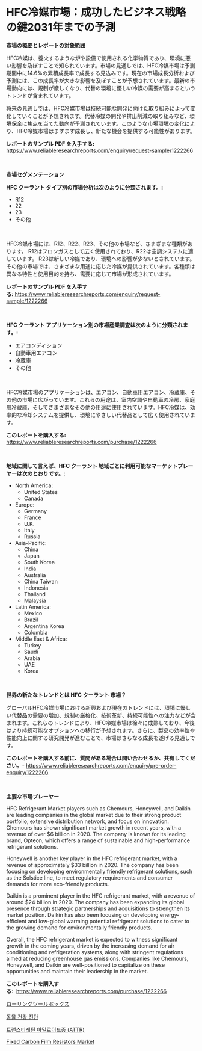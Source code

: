 <p><h1>HFC冷媒市場：成功したビジネス戦略の鍵2031年までの予測</h1></p><p><strong>市場の概要とレポートの対象範囲</strong></p>
<p><p>HFC冷媒は、養火するような炉や設備で使用される化学物質であり、環境に悪い影響を及ぼすことで知られています。市場の見通しでは、HFC冷媒市場は予測期間中に14.6%の累積成長率で成長する見込みです。現在の市場成長分析および予測には、この成長率が大きな影響を及ぼすことが予想されています。最新の市場動向には、規制が厳しくなり、代替の環境に優しい冷媒の需要が高まるというトレンドが含まれています。</p><p>将来の見通しでは、HFC冷媒市場は持続可能な開発に向けた取り組みによって変化していくことが予想されます。代替冷媒の開発や排出削減の取り組みなど、環境保全に焦点を当てた動向が予測されています。このような市場環境の変化により、HFC冷媒市場はますます成長し、新たな機会を提供する可能性があります。</p></p>
<p><strong>レポートのサンプル PDF を入手する:</strong> <a href="https://www.reliableresearchreports.com/enquiry/request-sample/1222266">https://www.reliableresearchreports.com/enquiry/request-sample/1222266</a></p>
<p>&nbsp;</p>
<p><strong>市場セグメンテーション</strong></p>
<p><strong>HFC クーラント タイプ別の市場分析は次のように分類されます。:</strong></p>
<p><ul><li>R12</li><li>22</li><li>23</li><li>その他</li></ul></p>
<p>&nbsp;</p>
<p><p>HFC冷媒市場には、R12、R22、R23、その他の市場など、さまざまな種類があります。 R12はフロンガスとして広く使用されており、R22は空調システムに適しています。 R23は新しい冷媒であり、環境への影響が少ないとされています。その他の市場では、さまざまな用途に応じた冷媒が提供されています。各種類は異なる特性と使用目的を持ち、需要に応じて市場が形成されています。</p></p>
<p><strong>レポートのサンプル PDF を入手する:</strong>&nbsp;<a href="https://www.reliableresearchreports.com/enquiry/request-sample/1222266">https://www.reliableresearchreports.com/enquiry/request-sample/1222266</a></p>
<p>&nbsp;</p>
<p><strong> HFC クーラント アプリケーション別の市場産業調査は次のように分類されます。:</strong></p>
<p><ul><li>エアコンディション</li><li>自動車用エアコン</li><li>冷蔵庫</li><li>その他</li></ul></p>
<p>&nbsp;</p>
<p><p>HFC冷媒市場のアプリケーションは、エアコン、自動車用エアコン、冷蔵庫、その他の市場に広がっています。これらの用途は、室内空調や自動車の冷房、家庭用冷蔵庫、そしてさまざまなその他の用途に使用されています。HFC冷媒は、効率的な冷却システムを提供し、環境にやさしい代替品として広く使用されています。</p></p>
<p><strong>このレポートを購入する:</strong>&nbsp; <a href="https://www.reliableresearchreports.com/purchase/1222266">https://www.reliableresearchreports.com/purchase/1222266</a></p>
<p>&nbsp;</p>
<p><strong>地域に関して言えば、HFC クーラント 地域ごとに利用可能なマーケットプレーヤーは次のとおりです。:</strong></p>
<p><ul>
    <li>
        North America:
        <ul>
            <li>United States</li>
            <li>Canada</li>
        </ul>
    </li>
    <li>
        Europe:
        <ul>
            <li>Germany</li>
            <li>France</li>
            <li>U.K.</li>
            <li>Italy</li>
            <li>Russia</li>
        </ul>
    </li>
    <li>
        Asia-Pacific:
        <ul>
            <li>China</li>
            <li>Japan</li>
            <li>South Korea</li>
            <li>India</li>
            <li>Australia</li>
            <li>China Taiwan</li>
            <li>Indonesia</li>
            <li>Thailand</li>
            <li>Malaysia</li>
        </ul>
    </li>
    <li>
        Latin America:
        <ul>
            <li>Mexico</li>
            <li>Brazil</li>
            <li>Argentina Korea</li>
            <li>Colombia</li>
        </ul>
    </li>
    <li>
        Middle East & Africa:
        <ul>
            <li>Turkey</li>
            <li>Saudi</li>
            <li>Arabia</li>
            <li>UAE</li>
            <li>Korea</li>
        </ul>
    </li>
    </ul></p>
<p>&nbsp;</p>
<p><strong>世界の新たなトレンドとは HFC クーラント 市場？</strong></p>
<p><p>グローバルHFC冷媒市場における新興および現在のトレンドには、環境に優しい代替品の需要の増加、規制の厳格化、技術革新、持続可能性への注力などが含まれます。これらのトレンドにより、HFC冷媒市場は徐々に成熟しており、今後はより持続可能なオプションへの移行が予想されます。さらに、製品の効率性や性能向上に関する研究開発が進むことで、市場はさらなる成長を遂げる見通しです。</p></p>
<p><strong>このレポートを購入する前に、質問がある場合は問い合わせるか、共有してください。</strong>- <a href="https://www.reliableresearchreports.com/enquiry/pre-order-enquiry/1222266">https://www.reliableresearchreports.com/enquiry/pre-order-enquiry/1222266</a></p>
<p>&nbsp;</p>
<p><strong>主要な市場プレーヤー</strong></p>
<p><p>HFC Refrigerant Market players such as Chemours, Honeywell, and Daikin are leading companies in the global market due to their strong product portfolio, extensive distribution network, and focus on innovation. Chemours has shown significant market growth in recent years, with a revenue of over $6 billion in 2020. The company is known for its leading brand, Opteon, which offers a range of sustainable and high-performance refrigerant solutions.</p><p>Honeywell is another key player in the HFC refrigerant market, with a revenue of approximately $33 billion in 2020. The company has been focusing on developing environmentally friendly refrigerant solutions, such as the Solstice line, to meet regulatory requirements and consumer demands for more eco-friendly products.</p><p>Daikin is a prominent player in the HFC refrigerant market, with a revenue of around $24 billion in 2020. The company has been expanding its global presence through strategic partnerships and acquisitions to strengthen its market position. Daikin has also been focusing on developing energy-efficient and low-global warming potential refrigerant solutions to cater to the growing demand for environmentally friendly products.</p><p>Overall, the HFC refrigerant market is expected to witness significant growth in the coming years, driven by the increasing demand for air conditioning and refrigeration systems, along with stringent regulations aimed at reducing greenhouse gas emissions. Companies like Chemours, Honeywell, and Daikin are well-positioned to capitalize on these opportunities and maintain their leadership in the market.</p></p>
<p><strong>このレポートを購入する:</strong>&nbsp;&nbsp;<a href="https://www.reliableresearchreports.com/purchase/1222266">https://www.reliableresearchreports.com/purchase/1222266</a></p>
<p><p><a href="https://github.com/ReyesKohler20231/Market-Research-Report-List-1/blob/main/572755611818.md">ローリングツールボックス</a></p><p><a href="https://github.com/Elenrrera7685/Market-Research-Report-List-1/blob/main/318637610977.md">동물 건강 진단</a></p><p><a href="https://github.com/sammyUltyylrich9067856/Market-Research-Report-List-1/blob/main/756567010978.md">트랜스티레틴 아밀로이드증 (ATTR)</a></p><p><a href="https://github.com/Whitneyboyettebo9kiw7yr13/Market-Research-Report-List-1/blob/main/fixed-carbon-film-resistors-market.md">Fixed Carbon Film Resistors Market</a></p></p>